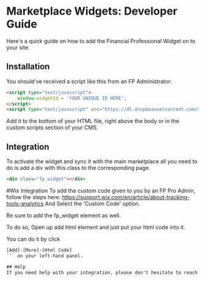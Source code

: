 # Marketplace Widgets: Developer Guide

Here's a quick guide on how to add the Financial Professional Widget on to your site.

## Installation

You should've received a script like this from an FP Administrator:

```html
<script type="text/javascript">
    window.widgetId = 'YOUR UNIQUE ID HERE';
</script>
<script type="text/javascript" src="https://dl.dropboxusercontent.com/s/mk5kn7jalzx7py5/widget.js?dl=0"></script>
```
Add it to the bottom of your HTML file, right above the body or in the custom scripts section of your CMS.
## Integration

To activate the widget and sync it with the main marketplace all you need to do is add a div with this class to the corresponding page.
```html
<div class="fp_widget"></div>
```

#Wix Integration
To add the custom code given to you by an FP Pro Admin, follow the steps here:
https://support.wix.com/en/article/about-tracking-tools-analytics
And Select the 'Custom Code' option.

Be sure to add the fp_widget element as well.

To do so, Open up add html element and just put your html code into it.

You can do it by click 
```html
[Add]-[More]-[Html Code]
``` on your left-hand panel.

## Help
If you need help with your integration, please don't hesitate to reach out.
